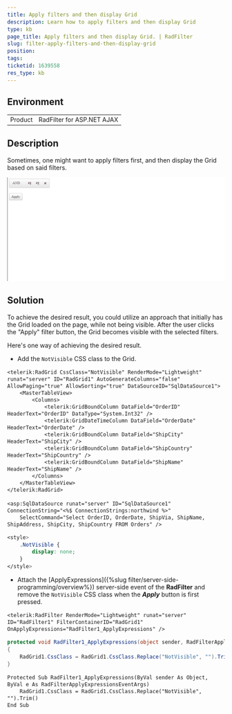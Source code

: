 ```yaml
---
title: Apply filters and then display Grid
description: Learn how to apply filters and then display Grid
type: kb
page_title: Apply filters and then display Grid. | RadFilter
slug: filter-apply-filters-and-then-display-grid
position: 
tags: 
ticketid: 1639558
res_type: kb
---
```


## Environment

<table>
	<tbody>
		<tr>
			<td>Product</td>
			<td>RadFilter for ASP.NET AJAX</td>
		</tr>
	</tbody>
</table>

## Description

Sometimes, one might want to apply filters first, and then display the Grid based on said filters.

![filtearing then displaying the Grid](images/display-grid-after-filtering.gif "filtearing then displaying the Grid")

## Solution

To achieve the desired result, you could utilize an approach that initially has the Grid loaded on the page, while not being visible. After the user clicks the "Apply" filter button, the Grid becomes visible with the selected filters.

Here's one way of achieving the desired result.

- Add the `NotVisible` CSS class to the Grid.

````ASPX
<telerik:RadGrid CssClass="NotVisible" RenderMode="Lightweight" runat="server" ID="RadGrid1" AutoGenerateColumns="false" AllowPaging="true" AllowSorting="true" DataSourceID="SqlDataSource1">
    <MasterTableView>
        <Columns>
            <telerik:GridBoundColumn DataField="OrderID" HeaderText="OrderID" DataType="System.Int32" />
            <telerik:GridDateTimeColumn DataField="OrderDate" HeaderText="OrderDate" />
            <telerik:GridBoundColumn DataField="ShipCity" HeaderText="ShipCity" />
            <telerik:GridBoundColumn DataField="ShipCountry" HeaderText="ShipCountry" />
            <telerik:GridBoundColumn DataField="ShipName" HeaderText="ShipName" />
        </Columns>
    </MasterTableView>
</telerik:RadGrid>

<asp:SqlDataSource runat="server" ID="SqlDataSource1" ConnectionString="<%$ ConnectionStrings:northwind %>"
    SelectCommand="Select OrderID, OrderDate, ShipVia, ShipName, ShipAddress, ShipCity, ShipCountry FROM Orders" />
````
````CSS
<style>
    .NotVisible {
        display: none;
    }
</style>
````

- Attach the [ApplyExpressions]({%slug filter/server-side-programming/overview%}) server-side event of the **RadFilter** and remove the `NotVisible` CSS class when the ***Apply*** button is first pressed.

````ASPX
<telerik:RadFilter RenderMode="Lightweight" runat="server" ID="RadFilter1" FilterContainerID="RadGrid1" OnApplyExpressions="RadFilter1_ApplyExpressions" />
````

````C#
protected void RadFilter1_ApplyExpressions(object sender, RadFilterApplyExpressionsEventArgs e)
{
    RadGrid1.CssClass = RadGrid1.CssClass.Replace("NotVisible", "").Trim();
}
````
````VB
Protected Sub RadFilter1_ApplyExpressions(ByVal sender As Object, ByVal e As RadFilterApplyExpressionsEventArgs)
    RadGrid1.CssClass = RadGrid1.CssClass.Replace("NotVisible", "").Trim()
End Sub
````

 